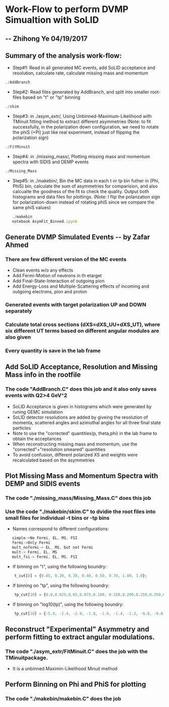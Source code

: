# Work-Flow to perform DVMP Simualtion with SoLID
## -- Zhihong Ye 04/19/2017

## Summary of the analysis work-flow:
 * Step#1: Read in all generated MC events, add SoLID acceptance and resolution, calculate rate, calculate missing mass and momentum
```js
./AddBranch
```
 * Step#2: Read files generated by AddBranch, and split into smaller root-files based on "t" or "tp" binning
```js
./skim
```
 * Step#3: in ./asym_extr/, Using Unbinned-Maximum-Likelihood with TMinuit fitting method to extract different asymmetries (Note: to fit successfully, in the polarization down configuration, we need to rotate the phiS (+PI) just like real experiment, instead of flipping the polarization sign)
```js
./FitMinuit
```
 * Step#4: in ./missing_mass/, Plotting missing mass and momentum spectra with SIDIS and DEMP events
```js
./Missing_Mass
```
 * Step#5: in ./makebin/, Bin the MC data in each t or tp bin futher in (Phi, PhiS) bin, calculate the sum of asymmetries for comparision, and also calcualte the goodness of the fit to check the quality. Output both histograms and data files for plottings. (Note: I flip the polarization sign for polarization-down instead of rotating phiS since we compare the same phiS values)
 ```js
    ./makebin
    notebook AsymFit_Binned.ipynb
 ```

## Generate DVMP Simulated Events -- by Zafar Ahmed
### There are few different version of the MC events

  * Clean events w/o any effects
  * Add Fermi-Motion of neutrons in th etarget
  * Add Final-State-Interaction of outgoing pion
  * Add Energy-Loss and Multiple-Scattering effects of incoming and outgoing electrons, pion and proton

### Generated events with target polarization UP and DOWN separately
### Calculate total cross sections (dXS=dXS_UU+dXS_UT), where six different UT terms based on different angular modules are also given
### Every quantity is save in the lab frame


## Add SoLID Acceptance, Resolution and Missing Mass info in the rootfile
### The code "AddBranch.C" does this job and it also only saves events with Q2>4 GeV^2

 * SoLID Acceptance is given in histograms which were generated by runing GEMC simulation
 * SoLID detector resolutions are added by giveing the resolution of momenta, scattered angles and azimuthal angles for all three final state particles
 * Note to use the "corrected" quantities(p, theta,phi) in the lab frame to obtain the acceptances
 * When reconstructing missing mass and momentum, use the "corrected"+"resolution smeared" quantities
 * To avoid confusion, different polarized XS and weights were recalculated based on the asymmetries

## Plot Missing Mass and Momentum Spectra with DEMP and SIDIS events
### The code "./missing_mass/Missing_Mass.C" does this job

### Use the code "./makebin/skim.C" to dvidie the root files into small files for individual -t bins or -tp bins
 * Names correspond to different configurations:
 ```js
    simple->No Fermi, EL, MS, FSI
    fermi->Only Fermi
    mult_nofermi-> EL, MS, but not Fermi
    mult-> Fermi, EL, MS
    mult_fsi-> Fermi, EL, MS, FSI
 ```
 * If binning on "t", using the following boundry:
```js
    t_cut[8] = {0.05, 0.20, 0.30, 0.40, 0.50, 0.70, 1.00, 3.0};
```
 * If binning on "tp", using the following boundry:
```js
    tp_cut[10] = {0.0,0.025,0.05,0.075,0.100, 0.150,0.200,0.250,0.350,0.7};
```
 * If binning on "log10(tp)", using the following boundry:
```js
    tp_cut[10] = {-5.0, -2.4, -2.0, -1.8, -1.6, -1.4, -1.2, -0.8, -0.6, -0.2};
```

## Reconstruct "Experimental" Asymmetry and perform fitting to extract angular modulations.
### The code "./asym_extr/FitMinuit.C" does the job with the TMinuitpackage.
 * It is a unbinned Maximin-Likelihood Minuit method
 
## Perform Binning on Phi and PhiS for plotting
### The code "./makebin/makebin.C" does the job
